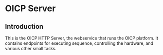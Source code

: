 OICP Server
===========

Introduction
------------

This is the OICP HTTP Server, the webservice that runs the OICP platform. It
contains endpoints for executing sequence, controlling the hardware, and
various other small tasks.

